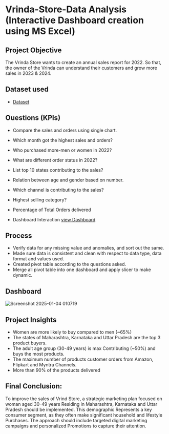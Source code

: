 # Vrinda-Store-Data Analysis (Interactive Dashboard creation using MS Excel)
## Project Objective
The Vrinda Store wants to create an annual sales report for 2022. So that, the owner of the Vrinda can understand their customers and grow more sales in 2023 & 2024.

## Dataset used
- <a href = "https://github.com/Anjalikumariyes/Data-Analysis-Dashboard/blob/main/Vrinda%20Store%20Data%20Analysis.xlsx"> Dataset</a>

## Ouestions (KPIs)
-	Compare the sales and orders using single chart.
-	Which month got the highest sales and orders?
-	Who purchased more-men or women in 2022?
-	What are different order status in 2022?
-	List top 10 states contributing to the sales?
-	Relation between age and gender based on number.
-	Which channel is contributing to the sales?
-	Highest selling category?
-	Percentage of Total Orders delivered

-	Dashboard Interaction <a href ="https://github.com/Anjalikumariyes/Data-Analysis-Dashboard/blob/main/Screenshot%202025-01-04%20010719.png">view Dashboard</a>

## Process
-	Verify data for any missing value and anomalies, and sort out the same.
-	Made sure data is consistent and clean with respect to data type, data format and values used.
-	Created pivot table according to the questions asked.
-	Merge all pivot table into one dashboard and apply slicer to make dynamic.

## Dashboard
![Screenshot 2025-01-04 010719](https://github.com/user-attachments/assets/0876cbde-acbc-4a63-8278-79086fa06afc)


 ## Project Insights
-	Women are more likely to buy compared to men (~65%)
-	The states of Maharashtra, Karnataka and Uttar Pradesh are the top 3 product buyers.
-	The adult age group (30-49 years) is max Contributing (~50%) and buys the most products.
-	The maximum number of products customer orders from Amazon, Flipkart and Myntra Channels.
-	More than 90% of the products delivered

## Final Conclusion:
To improve the sales of Vrind Store, a strategic marketing plan focused on woman aged 30-49 years
Residing in Maharashtra, Karnataka and Uttar Pradesh should be implemented. This demographic
Represents a key consumer segment, as they often make significant household and lifestyle
Purchases. The approach should include targeted digital marketing campaigns and personalized
Promotions to capture their attention.

